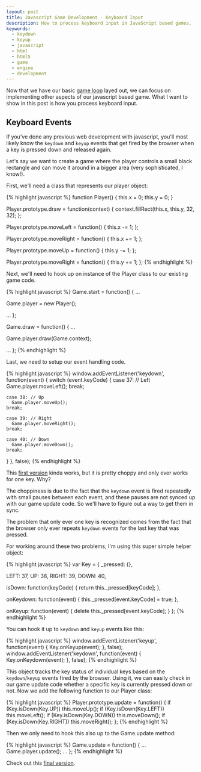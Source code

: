 ```yaml
---
layout: post
title: Javascript Game Development - Keyboard Input
description: How to process keyboard input in JavaScript based games.
keywords:
  - keydown
  - keyup
  - javascript
  - html
  - html5
  - game
  - engine
  - development
---
```


Now that we have our basic [game loop](/2010/02/02/javascript-game-development-the-game-loop/)
layed out, we can focus on implementing other aspects of our javascript based game. What I
want to show in this post is how you process keyboard input.

## Keyboard Events

If you've done any previous web development with javascript, you'll most likely know the
`keydown` and `keyup` events that get fired by the browser when a key is pressed down and
released again.

Let's say we want to create a game where the player controls a small black rectangle and
can move it around in a bigger area (very sophisticated, I know!).

First, we'll need a class that represents our player object:

{% highlight javascript %}
function Player() {
  this.x = 0;
  this.y = 0;
}

Player.prototype.draw = function(context) {
  context.fillRect(this.x, this.y, 32, 32);
};

Player.prototype.moveLeft = function() {
  this.x -= 1;
};

Player.prototype.moveRight = function() {
  this.x += 1;
};

Player.prototype.moveUp = function() {
  this.y -= 1;
};

Player.prototype.moveRight = function() {
  this.y += 1;
};
{% endhighlight %}

Next, we'll need to hook up on instance of the Player class to our existing game code.

{% highlight javascript %}
Game.start = function() {
  ...
  
  Game.player = new Player();
  
  ...
};

Game.draw = function() {
  ...
  
  Game.player.draw(Game.context);

  ...
};
{% endhighlight %}

Last, we need to setup our event handling code.

{% highlight javascript %}
window.addEventListener('keydown', function(event) {
  switch (event.keyCode) {
    case 37: // Left
      Game.player.moveLeft();
    break;

    case 38: // Up
      Game.player.moveUp();
    break;

    case 39: // Right
      Game.player.moveRight();
    break;

    case 40: // Down
      Game.player.moveDown();
    break;
  }
}, false);
{% endhighlight %}

This [first version](/examples/player_input/version_1.html) kinda works, but it is pretty
choppy and only ever works for one key. Why?

The choppiness is due to the fact that the `keydown` event is fired repeatedly with small
pauses between each event, and these pauses are not synced up with our game update code.
So we'll have to figure out a way to get them in sync.

The problem that only ever one key is recognized comes from the fact that the browser
only ever repeats `keydown` events for the last key that was pressed.

For working around these two problems, I'm using this super simple helper object:

{% highlight javascript %}
var Key = {
  _pressed: {},

  LEFT: 37,
  UP: 38,
  RIGHT: 39,
  DOWN: 40,
  
  isDown: function(keyCode) {
    return this._pressed[keyCode];
  },
  
  onKeydown: function(event) {
    this._pressed[event.keyCode] = true;
  },
  
  onKeyup: function(event) {
    delete this._pressed[event.keyCode];
  }
};
{% endhighlight %}

You can hook it up to `keydown` and `keyup` events like this:

{% highlight javascript %}
window.addEventListener('keyup', function(event) { Key.onKeyup(event); }, false);
window.addEventListener('keydown', function(event) { Key.onKeydown(event); }, false);
{% endhighlight %}

This object tracks the key status of individual keys based on the `keydown`/`keyup` events
fired by the browser. Using it, we can easily check in our game update code whether a specific
key is currently pressed down or not. Now we add the following function to our Player class:

{% highlight javascript %}
Player.prototype.update = function() {
  if (Key.isDown(Key.UP)) this.moveUp();
  if (Key.isDown(Key.LEFT)) this.moveLeft();
  if (Key.isDown(Key.DOWN)) this.moveDown();
  if (Key.isDown(Key.RIGHT)) this.moveRight();
};
{% endhighlight %}

Then we only need to hook this also up to the Game.update method:

{% highlight javascript %}
Game.update = function() {
  ...
  Game.player.update();
  ...
};
{% endhighlight %}

Check out this [final version](/examples/player_input/version_2.html).
